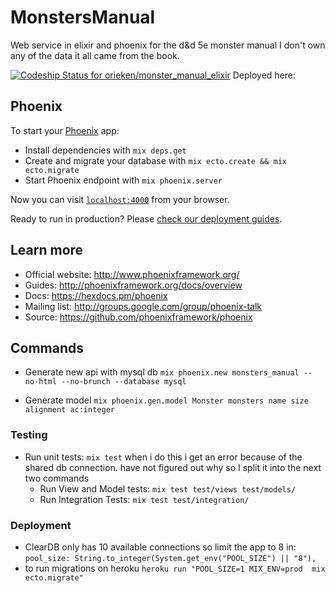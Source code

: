 # MonstersManual

Web service in elixir and phoenix for the d&d 5e monster manual I don't own any of the data it all came from the book. 

[ ![Codeship Status for orieken/monster_manual_elixir](https://codeship.com/projects/85c445d0-60de-0134-ff4f-42a7766b52c3/status?branch=master)](https://codeship.com/projects/174674) Deployed here: 


## Phoenix 

To start your [Phoenix](http://www.phoenixframework.org/) app:

  * Install dependencies with `mix deps.get`
  * Create and migrate your database with `mix ecto.create && mix ecto.migrate`
  * Start Phoenix endpoint with `mix phoenix.server`

Now you can visit [`localhost:4000`](http://localhost:4000) from your browser.

Ready to run in production? Please [check our deployment guides](http://www.phoenixframework.org/docs/deployment).

## Learn more

  * Official website: http://www.phoenixframework.org/
  * Guides: http://phoenixframework.org/docs/overview
  * Docs: https://hexdocs.pm/phoenix
  * Mailing list: http://groups.google.com/group/phoenix-talk
  * Source: https://github.com/phoenixframework/phoenix


## Commands

  * Generate new api with mysql db ` mix phoenix.new monsters_manual --no-html --no-brunch --database mysql `
  
 * Generate model ` mix phoenix.gen.model Monster monsters name size alignment ac:integer `
 
### Testing

  * Run unit tests:  ` mix test ` when i do this i get an error because of the shared db connection. have not figured out why so I split it into the next two commands
    * Run View and Model tests: ` mix test test/views test/models/ `
    * Run Integration Tests: ` mix test test/integration/ `
    
### Deployment

* ClearDB only has 10 available connections so limit the app to 8 in: ` pool_size: String.to_integer(System.get_env("POOL_SIZE") || "8"), `
* to run migrations on heroku ` heroku run "POOL_SIZE=1 MIX_ENV=prod  mix ecto.migrate" `